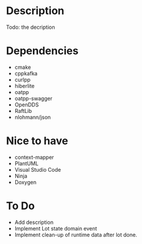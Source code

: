 # Description
Todo: the decription

# Dependencies
- cmake
- cppkafka
- curlpp
- hiberlite
- oatpp 
- oatpp-swagger
- OpenDDS
- RaftLib
- nlohmann/json

# Nice to have
- context-mapper
- PlantUML
- Visual Studio Code
- Ninja
- Doxygen

# To Do
- Add description
- Implement Lot state domain event
- Implement clean-up of runtime data after lot done.
